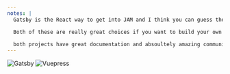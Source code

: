 ```yaml
---
notes: |
  Gatsby is the React way to get into JAM and I think you can guess the tech behind Vuepress

  Both of these are really great choices if you want to build your own blog, site or anything else you might want to build with the JAM Stack! But this comes with its own issue, you have to do the building

  both projects have great documentation and absoultely amazing communities! Gatsby even has $3.8M in funding (whatever it means for an open source project to have funding). If you don't want to build your site from the ground up using Gatsby or Vuepress there are a number of starter projects that are designed to be forked.
---
```


![Gatsby](/images/gatsby-logo.svg) <!-- .element style="width: 200px; height: 200px; border: none; background: none" --> ![Vuepress](/images/vuepress-logo.png) <!-- .element style="width: 200px; border: none; background: none" -->

